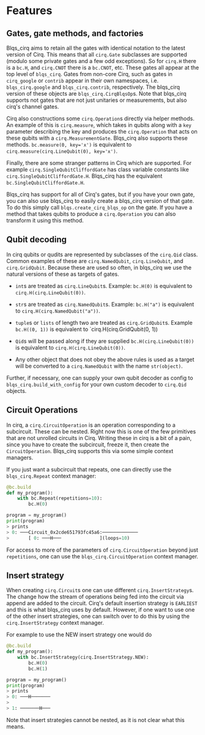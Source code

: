 # Features

## Gates, gate methods, and factories

Blqs_cirq aims to retain all the gates with identical notation to the
latest version of Cirq.  This means that all `cirq.Gate` subclasses
are supported (modulo some private gates and a few odd exceptions).
So for `cirq.H` there is a `bc.H`, and `cirq.CNOT` there is a `bc.CNOT`,
etc.  These gates all appear at the top level of `blqs_cirq`. Gates from
non-core Cirq, such as gates in `cirq_google` or `contrib` appear in
their own namespaces, i.e. `blqs_cirq.google` and `blqs_cirq.contrib`,
respectively.  The blqs_cirq version of these objects are `blqs_cirq.CirqBlqsOp`s.
Note that blqs_cirq supports not gates that are not just unitaries or measurements,
but also cirq's channel gates.

Cirq also constructions some `cirq.Operation`s directly via helper methods.
An example of this is `cirq.measure`, which takes in qubits along with a `key`
parameter describing the key and produces the `cirq.Operation` that acts on
these qubits with a `cirq.MeasurementGate`.  Blqs_cirq also supports these
methods.  `bc.measure(0, key='x')` is equivalent to `cirq.measure(cirq.LineQubit(0), key='x')`.

Finally, there are some stranger patterns in Cirq which are supported. For example
`cirq.SingleQubitCliffordGate` has class variable constants like
`cirq.SingleQubitCliffordGate.H`.  Blqs_cirq has the equivalent `bc.SingleQubitCliffordGate.H`.

Blqs_cirq has support for all of Cirq's gates, but if you have your own gate,
you can also use blqs_cirq to easily create a blqs_cirq version of that gate.
To do this simply call `blqs.create_cirq_blqs_op` on the gate. If you have a method
that takes qubits to produce a `cirq.Operation` you can also transform it using this
method.

## Qubit decoding

In cirq qubits or qudits are represented by subclasses of the `cirq.Qid` class.
Common examples of these are `cirq.NamedQubit`, `cirq.LineQubit`, and
`cirq.GridQubit`. Because these are used so often, in blqs_cirq we use
the natural versions of these as targets of gates.

* `int`s are treated as `cirq.LineQubit`s. Example: `bc.H(0)` is equivalent to `cirq.H(cirq.LineQubit(0))`.

* `str`s are treated as `cirq.NamedQubit`s. Example: `bc.H("a")` is equivalent to `cirq.H(cirq.NamedQubit("a"))`.

* `tuple`s or `lists` of length two are treated as `cirq.GridQubit`s. Example `bc.H((0, 1))` is equivalent to `cirq.H(cirq.GridQubit(0, 1))

* `Qid`s will be passed along if they are supplied `bc.H(cirq.LineQubit(0))` is equivalent to `cirq.H(cirq.LineQubit(0))`.

* Any other object that does not obey the above rules is used as a target will
be converted to a `cirq.NamedQubit` with the name `str(object)`.

Further, if necessary, one can supply your own qubit decoder as config to
`blqs_cirq.build_with_config` for your own custom decoder to `cirq.Qid` objects.

## Circuit Operations

In cirq, a `cirq.CircuitOperation` is an operation corresponding to a subcircuit.
These can be nested. Right now this is one of the few primitives that are not
unrolled circuits in Cirq.  Writing these in cirq is a bit of a pain, since
you have to create the subcircuit, freeze it, then create the `CircuitOperation`.
Blqs_cirq supports this via some simple context managers.

If you just want a subcircuit that repeats, one can directly use the `blqs_cirq.Repeat`
context manager:
```python
@bc.build
def my_program():
    with bc.Repeat(repetitions=10):
        bc.H(0)

program = my_program()
print(program)
> prints
> 0: ───Circuit_0x2cde651793fc45a6:─────────────
>       [ 0: ───H───              ](loops=10)
```
For access to more of the parameters of `cirq.CircuitOperation` beyond just
`repetitions`, one can use the `blqs_cirq.CircuitOperation` context manager.

## Insert strategy

When creating `cirq.Circuit`s one can use different `cirq.InsertStrategy`s. The
change how the stream of operations being fed into the circuit via append are
added to the circuit. Cirq's default insertion strategy is `EARLIEST` and this
is what blqs_cirq uses by default. However, if one want to use one of the other
insert strategies, one can switch over to do this by using the `cirq.InsertStrategy`
context manager.

For example to use the NEW insert strategy one would do
```python
@bc.build
def my_program():
    with bc.InsertStrategy(cirq.InsertStrategy.NEW):
        bc.H(0)
        bc.H(1)

program = my_program()
print(program)
> prints
> 0: ───H───────
>
> 1: ───────H───
```
Note that insert strategies cannot be nested, as it is not clear what this
means.
